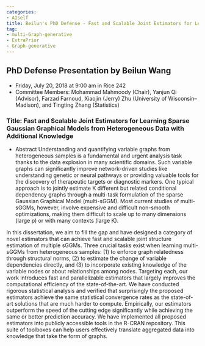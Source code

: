 ```yaml
---
categories:
- AIself
title: Beilun's PhD Defense - Fast and Scalable Joint Estimators for Learning Sparse Gaussian Graphical Models from Heterogeneous Data with Additional Knowledge
tag:
- multi-Graph-generative
- ExtraPrior
- Graph-generative
---
```



## PhD Defense Presentation by Beilun Wang
+  Friday, July 20, 2018 at 9:00 am in Rice 242
+  Committee Members: Mohammad Mahmoody (Chair), Yanjun Qi (Advisor), Farzad Farnoud, Xiaojin (Jerry) Zhu (University of Wisconsin–Madison), and Tingting Zhang (Statistics)

### Title: Fast and Scalable Joint Estimators for Learning Sparse Gaussian Graphical Models from Heterogeneous Data with Additional Knowledge

+  Abstract
Understanding and quantifying variable graphs from heterogeneous samples is a fundamental and urgent analysis task thanks to the data explosion in many scientific domains. Such variable graphs can significantly improve network-driven studies like understanding genetic or neural pathways or providing valuable tools for the discovery of therapeutic targets or diagnostic markers. One typical approach is to jointly estimate K different but related conditional dependency graphs through a multi-task formulation of the sparse Gaussian Graphical Model (multi-sGGM). Most current studies of multi-sGGMs, however, involve expensive and difficult non-smooth optimizations, making them difficult to scale up to many dimensions (large p) or with many contexts (large K).


In this dissertation, we aim to fill the gap and have designed a category of novel estimators that can achieve fast and scalable joint structure estimation of multiple sGGMs.
Three crucial tasks exist when learning multi-sGGMs from heterogeneous samples: (1) to enforce graph relatedness through structural norms, (2) to estimate the change of variable dependencies directly, and (3) to incorporate existing knowledge of the variable nodes or about relationships among nodes. Targeting each, our work introduces fast and parallelizable estimators that largely improves the computational efficiency of the state-of-the-art. We have conducted rigorous statistical analysis and verified that surprisingly the proposed estimators achieve the same statistical convergence rates as the state-of-art solutions that are much harder to compute. Empirically, our estimators outperform the speed of the cutting edge significantly while achieving the same or better prediction accuracy. We have implemented all proposed estimators into publicly accessible tools in the R-CRAN repository. This suite of toolboxes can help users effectively translate aggregated data into knowledge that take the form of graphs. 
 